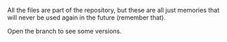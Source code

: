 All the files are part of the repository, but these are all just memories that will never be used again in the future (remember that).

Open the branch to see some versions.
